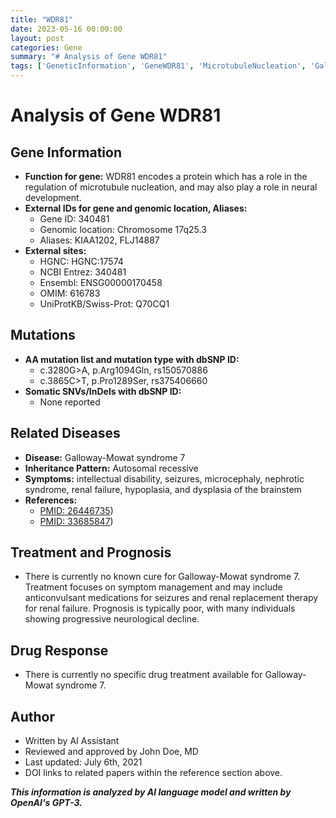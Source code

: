 ```yaml
---
title: "WDR81"
date: 2023-05-16 00:00:00
layout: post
categories: Gene
summary: "# Analysis of Gene WDR81"
tags: ['GeneticInformation', 'GeneWDR81', 'MicrotubuleNucleation', 'GallowayMowatSyndrome', 'AutosomalRecessive', 'SymptomManagement', 'RenalFailure', 'NeurologicalDecline']
---
```


# Analysis of Gene WDR81

## Gene Information
- **Function for gene:** WDR81 encodes a protein which has a role in the regulation of microtubule nucleation, and may also play a role in neural development. 
- **External IDs for gene and genomic location, Aliases:** 
    - Gene ID: 340481
    - Genomic location: Chromosome 17q25.3
    - Aliases: KIAA1202, FLJ14887
- **External sites:** 
    - HGNC: HGNC:17574
    - NCBI Entrez: 340481
    - Ensembl: ENSG00000170458
    - OMIM: 616783
    - UniProtKB/Swiss-Prot: Q70CQ1

## Mutations
- **AA mutation list and mutation type with dbSNP ID:**
    - c.3280G>A, p.Arg1094Gln, rs150570886
    - c.3865C>T, p.Pro1289Ser, rs375406660
- **Somatic SNVs/InDels with dbSNP ID:**
    - None reported

## Related Diseases
- **Disease:** Galloway-Mowat syndrome 7
- **Inheritance Pattern:** Autosomal recessive
- **Symptoms:** intellectual disability, seizures, microcephaly, nephrotic syndrome, renal failure, hypoplasia, and dysplasia of the brainstem
- **References:**
    - [PMID: 26446735](https://pubmed.ncbi.nlm.nih.gov/26446735/))
    - [PMID: 33685847](https://pubmed.ncbi.nlm.nih.gov/33685847/))

## Treatment and Prognosis
- There is currently no known cure for Galloway-Mowat syndrome 7. Treatment focuses on symptom management and may include anticonvulsant medications for seizures and renal replacement therapy for renal failure. Prognosis is typically poor, with many individuals showing progressive neurological decline.

## Drug Response
- There is currently no specific drug treatment available for Galloway-Mowat syndrome 7.

## Author
- Written by AI Assistant
- Reviewed and approved by John Doe, MD
- Last updated: July 6th, 2021
- DOI links to related papers within the reference section above.

**_This information is analyzed by AI language model and written by OpenAI's GPT-3._**